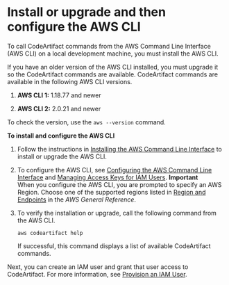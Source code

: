 # Install or upgrade and then configure the AWS CLI<a name="get-set-up-install-cli"></a>

 To call CodeArtifact commands from the AWS Command Line Interface \(AWS CLI\) on a local development machine, you must install the AWS CLI\. 

 If you have an older version of the AWS CLI installed, you must upgrade it so the CodeArtifact commands are available\. CodeArtifact commands are available in the following AWS CLI versions\.

1. **AWS CLI 1:** 1\.18\.77 and newer

1. **AWS CLI 2:** 2\.0\.21 and newer

To check the version, use the `aws --version` command\.

**To install and configure the AWS CLI**

1. Follow the instructions in [Installing the AWS Command Line Interface](https://docs.aws.amazon.com/cli/latest/userguide/installing.html) to install or upgrade the AWS CLI\.

1. To configure the AWS CLI, see [Configuring the AWS Command Line Interface](https://docs.aws.amazon.com/cli/latest/userguide/cli-chap-getting-started.html) and [Managing Access Keys for IAM Users](https://docs.aws.amazon.com/IAM/latest/UserGuide/ManagingCredentials.html)\. 
**Important**  
When you configure the AWS CLI, you are prompted to specify an AWS Region\. Choose one of the supported regions listed in [Region and Endpoints](https://docs.aws.amazon.com/general/latest/gr/codeartifact.html) in the *AWS General Reference*\.

1. To verify the installation or upgrade, call the following command from the AWS CLI\.

   ```
   aws codeartifact help
   ```

   If successful, this command displays a list of available CodeArtifact commands\.

Next, you can create an IAM user and grant that user access to CodeArtifact\. For more information, see [Provision an IAM User](get-set-up-provision-user.md)\.